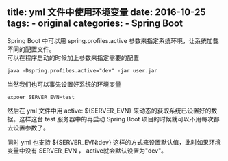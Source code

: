 title: yml 文件中使用环境变量
date: 2016-10-25  
tags:
    - original
categories:
    - Spring Boot  
---

Spring Boot 中可以用 spring.profiles.active 参数来指定系统环境，让系统加载不同的配置文件。  
可以在程序启动的时候加上参数来指定需要的配置  

```
java -Dspring.profiles.active="dev" -jar user.jar
```

<!-- more -->

当然我们也可以事先设置好系统的环境变量

```
expoer SERVER_EVN=test
```

然后在 yml 文件中用 active: ${SERVER_EVN} 来动态的获取系统已设置好的数据。这样这台 test 服务器中的再启动 Spring Boot 项目的时候就可以不用每次都去设置参数了。  

同时 yml 也支持 ${SERVER_EVN:dev} 这样的方式来设置默认值，此时如果环境变量中没有 SERVER_EVN ， active就会默认设置为"dev"。  

<br>